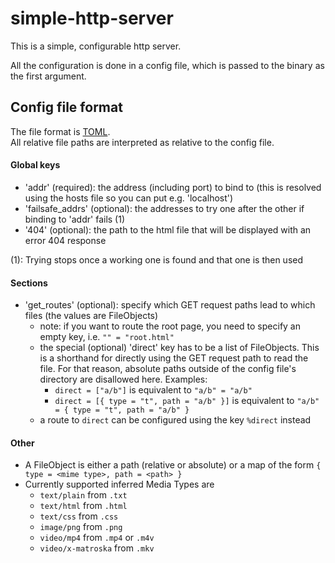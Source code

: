 # simple-http-server
This is a simple, configurable http server.

All the configuration is done in a config file, 
which is passed to the binary as the first argument.

## Config file format
The file format is [TOML](https://toml.io/).\
All relative file paths are interpreted as relative to the config file.

#### Global keys
- 'addr' (required): the address (including port) to bind to 
    (this is resolved using the hosts file so you can put e.g. 'localhost')
- 'failsafe_addrs' (optional): the addresses to try one after the other if binding to 'addr' fails (1)
- '404' (optional): the path to the html file that will be displayed with an error 404 response

(1): Trying stops once a working one is found and that one is then used
#### Sections
- 'get_routes' (optional): specify which GET request paths lead to which files (the values are FileObjects)
  - note: if you want to route the root page, you need to specify an empty key, i.e. `"" = "root.html"`
  - the special (optional) 'direct' key has to be a list of FileObjects.
    This is a shorthand for directly using the GET request path to read the file.
    For that reason, absolute paths outside of the config file's directory are disallowed here.
    Examples:
    - `direct = ["a/b"]` is equivalent to `"a/b" = "a/b"`
    - `direct = [{ type = "t", path = "a/b" }]` is equivalent to `"a/b" = { type = "t", path = "a/b" }`
  - a route to `direct` can be configured using the key `%direct` instead

#### Other
- A FileObject is either a path (relative or absolute) or a map of the form `{ type = <mime type>, path = <path> }`
- Currently supported inferred Media Types are
    - `text/plain` from `.txt`
    - `text/html` from `.html`
    - `text/css` from `.css`
    - `image/png` from `.png`
    - `video/mp4` from `.mp4` or `.m4v`
    - `video/x-matroska` from `.mkv`